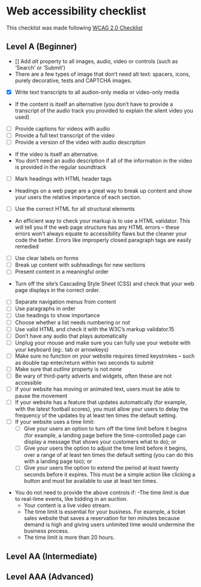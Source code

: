 # Web accessibility checklist
This checklist was made following [WCAG 2.0 Checklist](https://www.wuhcag.com/wcag-checklist/)

## Level A (Beginner)
- [] Add *alt* property to all images, audio, video or controls (such as ‘Search’ or ‘Submit’)
- There are a few types of image that don’t need alt text: spacers, icons, purely decorative, tests and CAPTCHA images.

- [x] Write text transcripts to all audion-only media or video-only media
- If the content is itself an alternative (you don’t have to provide a transcript of the audio track you provided to explain the silent video you used)

- [ ] Provide captions for videos with audio
- [ ] Provide a full text transcript of the video
- [ ] Provide a version of the video with audio description
- If the video is itself an alternative.
- You don’t need an audio description if all of the information in the video is provided in the regular soundtrack

- [ ] Mark headings with HTML header tags
- Headings on a web page are a great way to break up content and show your users the relative importance of each section. 

- [ ] Use the correct HTML for all structural elements
- An efficient way to check your markup is to use a HTML validator. This will tell you if the web page structure has any HTML errors – these errors won’t always equate to accessibility flaws but the cleaner your code the better. Errors like improperly closed paragraph tags are easily remedied

- [ ] Use clear labels on forms
- [ ] Break up content with subheadings for new sections
- [ ] Present content in a meaningful order
- Turn off the site’s Cascading Style Sheet (CSS) and check that your web page displays in the correct order. 

- [ ] Separate navigation menus from content
- [ ] Use paragraphs in order
- [ ] Use headings to show importance
- [ ] Choose whether a list needs numbering or not
- [ ] Use valid HTML and check it with the W3C’s markup validator.15
- [ ] Don’t have any audio that plays automatically
- [ ] Unplug your mouse and make sure you can fully use your website with your keyboard (eg:. tab or arrowkeys)
- [ ] Make sure no function on your website requires timed keystrokes – such as double tap enter/return within two seconds to submit
- [ ] Make sure that *outline* property is not *none*
- [ ] Be wary of third-party adverts and widgets, often these are not accessible
- [ ] If your website has moving or animated text, users must be able to pause the movement
- [ ] If your website has a feature that updates automatically (for example, with the latest football scores), you must allow your users to delay the frequency of the updates by at least ten times the default setting.
- [ ] If your website uses a time limit:
  - [ ] Give your users an option to turn off the time limit before it begins (for example, a landing page before the time-controlled page can display a message that shows your customers what to do); or
  - [ ] Give your users the option to adjust the time limit before it begins, over a range of at least ten times the default setting (you can do this with a landing page too); or
  - [ ] Give your users the option to extend the period at least twenty seconds before it expires. This must be a simple action like clicking a button and must be available to use at least ten times.
- You do not need to provide the above controls if:
  -The time limit is due to real-time events, like bidding in an auction.
  - Your content is a live video stream.
  - The time limit is essential for your business. For example, a ticket sales website that saves a reservation for ten minutes because demand is high and giving users unlimited time would undermine the business process.
  - The time limit is more than 20 hours.
  
  




## Level AA (Intermediate)


## Level AAA (Advanced)
